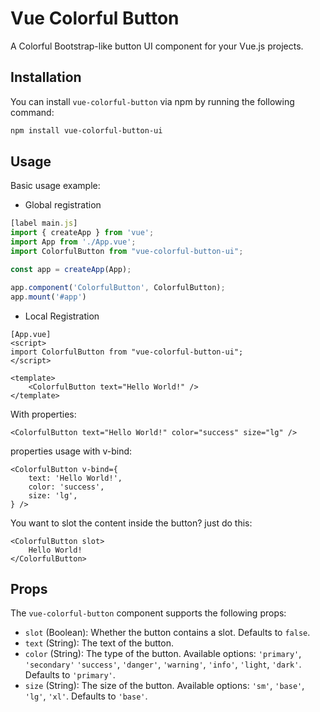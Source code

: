 # Vue Colorful Button

A Colorful Bootstrap-like button UI component for your Vue.js projects.

## Installation

You can install `vue-colorful-button` via npm by running the following command:

```bash
npm install vue-colorful-button-ui
```

## Usage

Basic usage example:
- Global registration
```js
[label main.js]
import { createApp } from 'vue';
import App from './App.vue';
import ColorfulButton from "vue-colorful-button-ui";

const app = createApp(App);

app.component('ColorfulButton', ColorfulButton);
app.mount('#app')
```

- Local Registration
```vue
[App.vue]
<script>
import ColorfulButton from "vue-colorful-button-ui";
</script>

<template>
    <ColorfulButton text="Hello World!" />
</template>
```

With properties:

```vue
<ColorfulButton text="Hello World!" color="success" size="lg" />
```

properties usage with v-bind:

```vue
<ColorfulButton v-bind={
    text: 'Hello World!',
    color: 'success',
    size: 'lg',
} />
```

You want to slot the content inside the button? just do this:

```vue
<ColorfulButton slot>
    Hello World!
</ColorfulButton>
```

## Props

The `vue-colorful-button` component supports the following props:

- `slot` (Boolean): Whether the button contains a slot. Defaults to `false`.
- `text` (String): The text of the button.
- `color` (String): The type of the button. Available options: `'primary'`, `'secondary'` `'success'`, `'danger'`, `'warning'`, `'info'`, `'light`, `'dark'`. Defaults to `'primary'`.
- `size` (String): The size of the button. Available options: `'sm'`, `'base'`, `'lg'`, `'xl'`. Defaults to `'base'`.